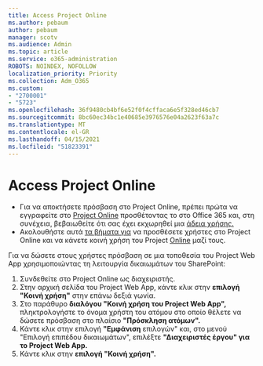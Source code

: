 ```yaml
---
title: Access Project Online
ms.author: pebaum
author: pebaum
manager: scotv
ms.audience: Admin
ms.topic: article
ms.service: o365-administration
ROBOTS: NOINDEX, NOFOLLOW
localization_priority: Priority
ms.collection: Adm_O365
ms.custom:
- "2700001"
- "5723"
ms.openlocfilehash: 36f9480cb4bf6e52f0f4cffaca6e5f328ed46cb7
ms.sourcegitcommit: 8bc60ec34bc1e40685e3976576e04a2623f63a7c
ms.translationtype: MT
ms.contentlocale: el-GR
ms.lasthandoff: 04/15/2021
ms.locfileid: "51823391"
---
```

# <a name="access-project-online"></a>Access Project Online

- Για να αποκτήσετε πρόσβαση στο Project Online, πρέπει πρώτα να εγγραφείτε στο [Project Online](https://docs.microsoft.com/ProjectOnline/get-started-with-project-online) προσθέτοντας το στο Office 365 και, στη συνέχεια, βεβαιωθείτε ότι σας έχει εκχωρηθεί μια [άδεια χρήσης.](https://docs.microsoft.com/ProjectOnline/step-1-sign-up-for-project-online#next-make-sure-you-can-get-in)
- Ακολουθήστε αυτά [τα βήματα για](https://docs.microsoft.com/ProjectOnline/step-2-add-people-to-project-online) να προσθέσετε χρήστες στο Project Online και να κάνετε κοινή χρήση του Project [Online](https://docs.microsoft.com/ProjectOnline/step-2-add-people-to-project-online#4-finally-share-project-online-with-the-people-you-added) μαζί τους.

Για να δώσετε στους χρήστες πρόσβαση σε μια τοποθεσία του Project Web App χρησιμοποιώντας τη λειτουργία δικαιωμάτων του SharePoint:

1. Συνδεθείτε στο Project Online ως διαχειριστής.
2. Στην αρχική σελίδα του Project Web App, κάντε κλικ στην **επιλογή "Κοινή χρήση"** στην επάνω δεξιά γωνία.
3. Στο παράθυρο **διαλόγου "Κοινή χρήση του Project Web App",** πληκτρολογήστε το όνομα χρήστη του ατόμου στο οποίο θέλετε να δώσετε πρόσβαση στο πλαίσιο **"Πρόσκληση ατόμων".**
4. Κάντε κλικ στην επιλογή  **"Εμφάνιση** επιλογών" και, στο μενού "Επιλογή επιπέδου δικαιωμάτων", επιλέξτε **"Διαχειριστές έργου" για το Project Web App.**
5. Κάντε κλικ στην **επιλογή "Κοινή χρήση".**
